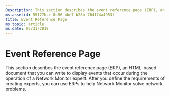 ```yaml
---
Description: This section describes the event reference page (ERP), an HTML-based document that you can write to display events that occur during the operation of a Network Monitor expert.
ms.assetid: 55177bcc-8c56-4be7-b28b-764174a4953f
title: Event Reference Page
ms.topic: article
ms.date: 05/31/2018
---
```


# Event Reference Page

This section describes the event reference page (ERP), an HTML-based document that you can write to display events that occur during the operation of a Network Monitor expert. After you define the requirements of creating experts, you can use ERPs to help Network Monitor solve network problems.

 

 



